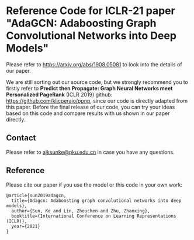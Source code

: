 # Reference Code for ICLR-21 paper "AdaGCN: Adaboosting Graph Convolutional Networks into Deep Models"

Please refer to https://arxiv.org/abs/1908.05081 to look into the details of our paper.

We are still sorting out our source code, but we strongly recommend you to firstly refer to **Predict then Propagate: Graph Neural Networks meet Personalized PageRank** (ICLR 2019) github: https://github.com/klicperajo/ppnp, since our code is directly adapted from this paper.  Before the final release of our code, you can try your ideas based on this code and compare results with us shown in our paper directly.

## Contact

Please refer to ajksunke@pku.edu.cn in case you have any questions.

## Reference
Please cite our paper if you use the model or this code in your own work:
```
@article{sun2019adagcn,
  title={Adagcn: Adaboosting graph convolutional networks into deep models},
  author={Sun, Ke and Lin, Zhouchen and Zhu, Zhanxing},
  booktitle={International Conference on Learning Representations (ICLR)},
  year={2021}
}
```
